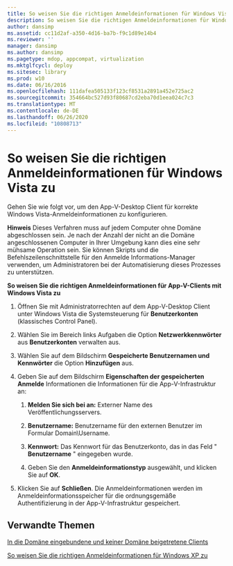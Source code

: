 ```yaml
---
title: So weisen Sie die richtigen Anmeldeinformationen für Windows Vista zu
description: So weisen Sie die richtigen Anmeldeinformationen für Windows Vista zu
author: dansimp
ms.assetid: cc11d2af-a350-4d16-ba7b-f9c1d89e14b4
ms.reviewer: ''
manager: dansimp
ms.author: dansimp
ms.pagetype: mdop, appcompat, virtualization
ms.mktglfcycl: deploy
ms.sitesec: library
ms.prod: w10
ms.date: 06/16/2016
ms.openlocfilehash: 111dafea505133f123cf8531a2891a452e725ac2
ms.sourcegitcommit: 354664bc527d93f80687cd2eba70d1eea024c7c3
ms.translationtype: MT
ms.contentlocale: de-DE
ms.lasthandoff: 06/26/2020
ms.locfileid: "10808713"
---
```

# So weisen Sie die richtigen Anmeldeinformationen für Windows Vista zu


Gehen Sie wie folgt vor, um den App-V-Desktop Client für korrekte Windows Vista-Anmeldeinformationen zu konfigurieren.

**Hinweis**  Dieses Verfahren muss auf jedem Computer ohne Domäne abgeschlossen sein. Je nach der Anzahl der nicht an die Domäne angeschlossenen Computer in Ihrer Umgebung kann dies eine sehr mühsame Operation sein. Sie können Skripts und die Befehlszeilenschnittstelle für den Anmelde Informations-Manager verwenden, um Administratoren bei der Automatisierung dieses Prozesses zu unterstützen.

 

**So weisen Sie die richtigen Anmeldeinformationen für App-V-Clients mit Windows Vista zu**

1.  Öffnen Sie mit Administratorrechten auf dem App-V-Desktop Client unter Windows Vista die Systemsteuerung für **Benutzerkonten** (klassisches Control Panel).

2.  Wählen Sie im Bereich links Aufgaben die Option **Netzwerkkennwörter** aus **Benutzerkonten** verwalten aus.

3.  Wählen Sie auf dem Bildschirm **Gespeicherte Benutzernamen und Kennwörter** die Option **Hinzufügen** aus.

4.  Geben Sie auf dem Bildschirm **Eigenschaften der gespeicherten Anmelde** Informationen die Informationen für die App-V-Infrastruktur an:

    1.  **Melden Sie sich bei an:** Externer Name des Veröffentlichungsservers.

    2.  **Benutzername:** Benutzername für den externen Benutzer im Formular Domain\\Username.

    3.  **Kennwort:** Das Kennwort für das Benutzerkonto, das in das Feld " **Benutzername** " eingegeben wurde.

    4.  Geben Sie den **Anmeldeinformationstyp** ausgewählt, und klicken Sie auf **OK**.

5.  Klicken Sie auf **Schließen**. Die Anmeldeinformationen werden im Anmeldeinformationsspeicher für die ordnungsgemäße Authentifizierung in der App-V-Infrastruktur gespeichert.

## Verwandte Themen


[In die Domäne eingebundene und keiner Domäne beigetretene Clients](domain-joined-and-non-domain-joined-clients.md)

[So weisen Sie die richtigen Anmeldeinformationen für Windows XP zu](how-to-assign--the-proper-credentials-for-windows-xp.md)

 

 





